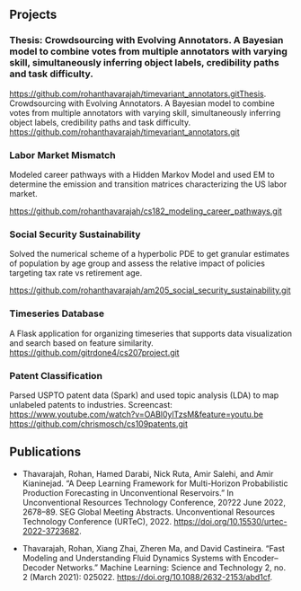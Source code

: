 ## Projects

### Thesis: Crowdsourcing with Evolving Annotators. A Bayesian model to combine votes from multiple annotators with varying skill, simultaneously inferring object labels, credibility paths and task difficulty.
https://github.com/rohanthavarajah/timevariant_annotators.gitThesis. Crowdsourcing with Evolving Annotators. A Bayesian model to combine votes from multiple annotators with varying skill, simultaneously inferring object labels, credibility paths and task difficulty. https://github.com/rohanthavarajah/timevariant_annotators.git 


### Labor Market Mismatch

Modeled career pathways with a Hidden Markov Model and used EM to determine the emission and transition matrices characterizing the US labor market.

https://github.com/rohanthavarajah/cs182_modeling_career_pathways.git

### Social Security Sustainability

Solved the numerical scheme of a hyperbolic PDE to get granular estimates of population by age group and assess the relative impact of policies targeting tax rate vs retirement age.

https://github.com/rohanthavarajah/am205_social_security_sustainability.git

### Timeseries Database

A Flask application for organizing timeseries that supports data visualization and search based on feature similarity.
https://github.com/gitrdone4/cs207project.git

### Patent Classification

Parsed USPTO patent data (Spark) and used topic analysis (LDA) to map unlabeled patents to industries.
Screencast: https://www.youtube.com/watch?v=OABl0ylTzsM&feature=youtu.be
https://github.com/chrismosch/cs109patents.git

## Publications

- Thavarajah, Rohan, Hamed Darabi, Nick Ruta, Amir Salehi, and Amir Kianinejad. “A Deep Learning Framework for Multi-Horizon Probabilistic Production Forecasting in Unconventional Reservoirs.” In Unconventional Resources Technology Conference, 20?22 June 2022, 2678–89. SEG Global Meeting Abstracts. Unconventional Resources Technology Conference (URTeC), 2022. https://doi.org/10.15530/urtec-2022-3723682.

- Thavarajah, Rohan, Xiang Zhai, Zheren Ma, and David Castineira. “Fast Modeling and Understanding Fluid Dynamics Systems with Encoder–Decoder Networks.” Machine Learning: Science and Technology 2, no. 2 (March 2021): 025022. https://doi.org/10.1088/2632-2153/abd1cf.
